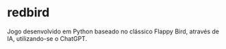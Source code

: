 # redbird
Jogo desenvolvido em Python baseado no clássico Flappy Bird, através de IA, utilizando-se o ChatGPT.

